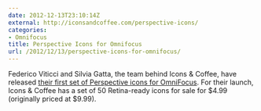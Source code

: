```yaml
---
date: 2012-12-13T23:10:14Z
external: http://iconsandcoffee.com/perspective-icons/
categories:
- Omnifocus
title: Perspective Icons for Omnifocus
url: /2012/12/13/perspective-icons-for-omnifocus/
---
```


Federico Viticci and Silvia Gatta, the team behind Icons & Coffee, have released [their first set of Perspective icons for OmniFocus](http://iconsandcoffee.com/perspective-icons/). For their launch, Icons & Coffee has a set of 50 Retina-ready icons for sale for $4.99 (originally priced at $9.99).